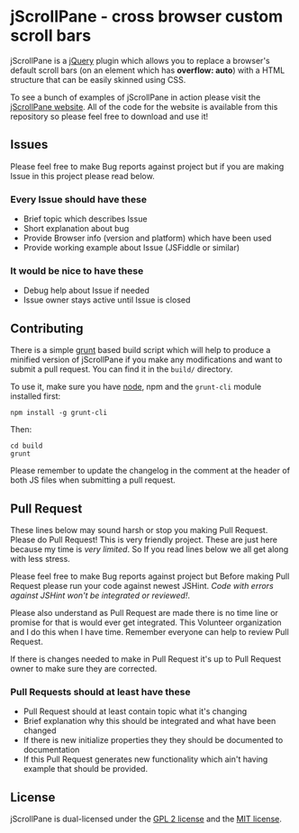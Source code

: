 # jScrollPane - cross browser custom scroll bars

jScrollPane is a [jQuery](http://www.jquery.com/) plugin which allows you to replace a browser's default scroll bars (on an element which has **overflow: auto**) with a HTML structure that can be easily skinned using CSS.

To see a bunch of examples of jScrollPane in action please visit the [jScrollPane website](http://jscrollpane.kelvinluck.com/). All of the code for the website is available from this repository so please feel free to download and use it!

## Issues

Please feel free to make Bug reports against project but if you are making Issue in this project please read below.

### Every Issue should have these

 - Brief topic which describes Issue
 - Short explanation about bug
 - Provide Browser info (version and platform) which have been used
 - Provide working example about Issue (JSFiddle or similar)

### It would be nice to have these

 - Debug help about Issue if needed
 - Issue owner stays active until Issue is closed

## Contributing

There is a simple [grunt](http://gruntjs.com) based build script which will help to produce a minified version of
jScrollPane if you make any modifications and want to submit a pull request. You can find it in the `build/` directory.

To use it, make sure you have [node](http://nodejs.org/), npm and the `grunt-cli` module installed first:

```
npm install -g grunt-cli
```

Then:

```
cd build
grunt
```

Please remember to update the changelog in the comment at the header of both JS files when submitting a pull request.

## Pull Request

These lines below may sound harsh or stop you making Pull Request. Please do Pull Request! This is very friendly project.
These are just here because my time is *very limited*. So If you read lines below we all get along with less stress.

Please feel free to make Bug reports against project but Before making Pull Request please run your code against newest JSHint.
*Code with errors against JSHint won't be integrated or reviewed!*.

Please also understand as Pull Request are made there is no time line or promise for that is would ever get integrated.
This Volunteer organization and I do this when I have time. Remember everyone can help to review Pull Request.

If there is changes needed to make in Pull Request it's up to Pull Request owner to make sure they are corrected.

### Pull Requests should at least have these
 - Pull Request should at least contain topic what it's changing
 - Brief explanation why this should be integrated and what have been changed
 - If there is new initialize properties they they should be documented to documentation
 - If this Pull Request generates new functionality which ain't having example that should be provided.

## License

jScrollPane is dual-licensed under the [GPL 2 license](https://github.com/vitch/jScrollPane/blob/master/GPL-LICENSE.txt) and the [MIT license](https://github.com/vitch/jScrollPane/blob/master/MIT-LICENSE.txt).
